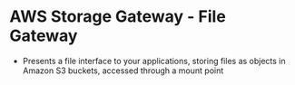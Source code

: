 # AWS Storage Gateway - File Gateway

- Presents a file interface to your applications, storing files as objects in Amazon S3 buckets, accessed through a mount point